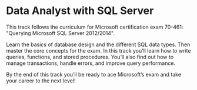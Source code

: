 # Data Analyst with SQL Server

This track follows the curriculum for Microsoft certification exam 70-461: "Querying Microsoft SQL Server 2012/2014".

Learn the basics of database design and the different SQL data types. Then master the core concepts for the exam. In this track you’ll learn how to write queries, functions, and stored procedures. You’ll also find out how to manage transactions, handle errors, and improve query performance.

By the end of this track you’ll be ready to ace Microsoft’s exam and take your career to the next level!
